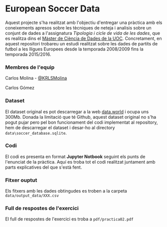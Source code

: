 # European Soccer Data

Aquest projecte s'ha realitzat amb l'objectiu d'entregar una pràctica amb els coneixements apresos sobre les tècniques de neteja i analisis sobre un conjunt de dades a l'assignatura _Tipologia i cicle de vida de les dades_, que es realitza dins el [Màster de Ciència de Dades de la UOC](https://estudis.uoc.edu/ca/masters-universitaris/data-science/pla-estudis).
Concretament, en aquest repositori trobareu un estudi realitzat sobre les dades de partits de futbol a les lligues Europees desde la temporada 2008/2009 fins la temporada 2015/2016.

### Membres de l'equip

Carlos Molina - [@KRLSMolina](https://twitter.com/KRLSMolina)

Carlos Gómez

### Dataset

El dataset original es pot descarregar a la web [data.world](https://data.world/data-society/european-soccer-data) i ocupa uns 300Mb. Donada la limitació que té Github, aquest dataset original no s'ha pogut pujar pero pel bon funcionament del codi implementat al repository, hem de descarregar el dataset i desar-ho al directory `data\soccer_database.sqlite`.

### Codi

El codi es presenta en format **Jupyter Notbook** seguint els punts de l'enunciat de la pràctica. Aquí es troba tot el codi realitzat juntament amb parts explicatives del que s'està fent.
   
### Fitxer ouptut

Els fitxers amb les dades obtingudes es troben a la carpeta `data/output_data/XXX.csv`

### Full de respostes de l'exercici 

El full de respostes de l'exercici es troba a `pdf/practica02.pdf`
